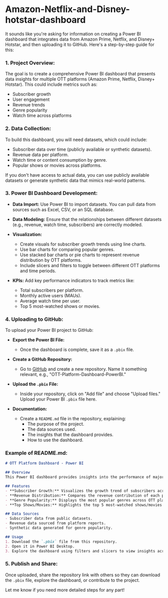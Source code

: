 # Amazon-Netflix-and-Disney-hotstar-dashboard
It sounds like you're asking for information on creating a Power BI dashboard that integrates data from Amazon Prime, Netflix, and Disney+ Hotstar, and then uploading it to GitHub. Here's a step-by-step guide for this:

### **1. Project Overview:**
The goal is to create a comprehensive Power BI dashboard that presents data insights for multiple OTT platforms (Amazon Prime, Netflix, Disney+ Hotstar). This could include metrics such as:
- Subscriber growth
- User engagement
- Revenue trends
- Genre popularity
- Watch time across platforms

### **2. Data Collection:**
To build this dashboard, you will need datasets, which could include:
- Subscriber data over time (publicly available or synthetic datasets).
- Revenue data per platform.
- Watch time or content consumption by genre.
- Popular shows or movies across platforms.

If you don't have access to actual data, you can use publicly available datasets or generate synthetic data that mimics real-world patterns.

### **3. Power BI Dashboard Development:**

- **Data Import:** Use Power BI to import datasets. You can pull data from sources such as Excel, CSV, or an SQL database.
- **Data Modeling:** Ensure that the relationships between different datasets (e.g., revenue, watch time, subscribers) are correctly modeled. 
- **Visualization:**
  - Create visuals for subscriber growth trends using line charts.
  - Use bar charts for comparing popular genres.
  - Use stacked bar charts or pie charts to represent revenue distribution by OTT platforms.
  - Include slicers and filters to toggle between different OTT platforms and time periods.

- **KPIs:** Add key performance indicators to track metrics like:
  - Total subscribers per platform.
  - Monthly active users (MAUs).
  - Average watch time per user.
  - Top 5 most-watched shows or movies.

### **4. Uploading to GitHub:**

To upload your Power BI project to GitHub:
- **Export the Power BI File:**
  - Once the dashboard is complete, save it as a `.pbix` file.
  
- **Create a GitHub Repository:**
  - Go to [GitHub](https://github.com) and create a new repository. Name it something relevant, e.g., "OTT-Platform-Dashboard-PowerBI."
  
- **Upload the `.pbix` File:**
  - Inside your repository, click on "Add file" and choose "Upload files." Upload your Power BI `.pbix` file here.
  
- **Documentation:**
  - Create a `README.md` file in the repository, explaining:
    - The purpose of the project.
    - The data sources used.
    - The insights that the dashboard provides.
    - How to use the dashboard.

### **Example of README.md:**

```markdown
# OTT Platform Dashboard - Power BI

## Overview
This Power BI dashboard provides insights into the performance of major OTT platforms (Amazon Prime, Netflix, Disney+ Hotstar). It includes metrics related to subscriber growth, revenue, popular genres, and user engagement.

## Features
- **Subscriber Growth:** Visualizes the growth trend of subscribers across platforms.
- **Revenue Distribution:** Compares the revenue contribution of each platform.
- **Genre Popularity:** Displays the most popular genres across OTT platforms.
- **Top Shows/Movies:** Highlights the top 5 most-watched shows/movies on each platform.

## Data Sources
- Subscriber data from public datasets.
- Revenue data sourced from platform reports.
- Synthetic data generated for genre popularity.

## Usage
1. Download the `.pbix` file from this repository.
2. Open it in Power BI Desktop.
3. Explore the dashboard using filters and slicers to view insights across platforms and time periods.
```

### **5. Publish and Share:**
Once uploaded, share the repository link with others so they can download the `.pbix` file, explore the dashboard, or contribute to the project.

Let me know if you need more detailed steps for any part!
